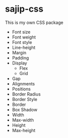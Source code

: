 # sajip-css
This is my own CSS package

- Font size
- Font weight
- Font style
- Line-height
- Margin
- Padding
- Display
  - Flex
  - Grid
- Gap
- Alignments
- Positions
- Border Radius
- Border Style
- Border 
- Box Shadow
- Width
- Max-width
- Height
- Max-height
